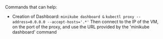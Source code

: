 Commands that can help:

- Creation of Dashboard:
`minikube dashboard &`
`kubectl proxy --address=0.0.0.0 --accept-hosts='.*'`
    Then connect to the IP of the VM, on the port of the proxy, and use the URL provided by the 'minikube dashboard' command
 